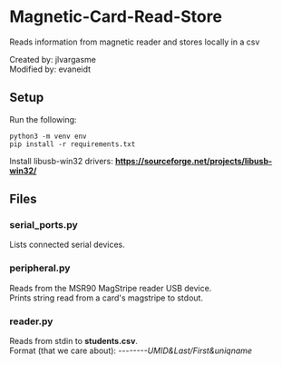 # Magnetic-Card-Read-Store
Reads information from magnetic reader and stores locally in a csv

Created by: jlvargasme  
Modified by: evaneidt  

## Setup
Run the following:
```
python3 -m venv env
pip install -r requirements.txt
```

Install libusb-win32 drivers: **https://sourceforge.net/projects/libusb-win32/**

## Files

### serial_ports.py
Lists connected serial devices.

### peripheral.py
Reads from the MSR90 MagStripe reader USB device.  
Prints string read from a card's magstripe to stdout.

### reader.py
Reads from stdin to **students.csv**.  
Format (that we care about): *--------UMID&Last/First&uniqname*

